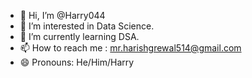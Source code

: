 - 👋 Hi, I’m @Harry044
- 👀 I’m interested in Data Science. 
- 🌱 I’m currently learning DSA.
- 📫 How to reach me : mr.harishgrewal514@gmail.com
- 😄 Pronouns: He/Him/Harry


<!---
Harry044/Harry044 is a ✨ special ✨ repository because its `README.md` (this file) appears on your GitHub profile.
You can click the Preview link to take a look at your changes.
--->
